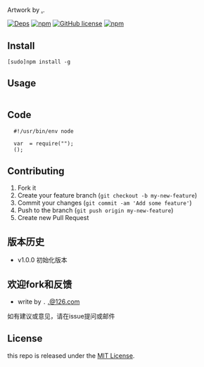 # 


Artwork by [.](http://www.github.com/./).

[![Deps](https://david-dm.org/./.svg)](https://david-dm.org/./) 
[![npm](https://img.shields.io/npm/v/.svg)](https://www.npmjs.com/package/)
[![GitHub license](https://img.shields.io/badge/license-MIT-blue.svg)](https://raw.githubusercontent.com/.//master/LICENSE.md)
[![npm](https://img.shields.io/npm/dt/.svg)](https://www.npmjs.com/package/)


## Install

    [sudo]npm install -g 

## Usage 

```

```

## Code

```
  #!/usr/bin/env node

  var  = require("");
  ();
```

## Contributing

1. Fork it
2. Create your feature branch (`git checkout -b my-new-feature`)
3. Commit your changes (`git commit -am 'Add some feature'`)
4. Push to the branch (`git push origin my-new-feature`)
5. Create new Pull Request

## 版本历史

- v1.0.0 初始化版本

## 欢迎fork和反馈

- write by `.` .@126.com

如有建议或意见，请在issue提问或邮件

## License

this repo is released under the [MIT
License](http://www.opensource.org/licenses/MIT).
